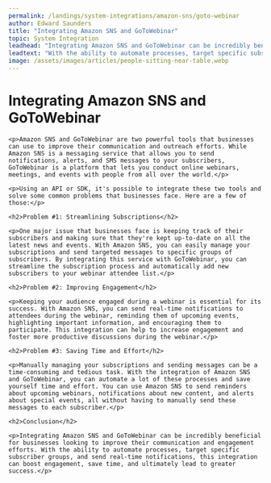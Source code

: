 ```yaml
---
permalink: /landings/system-integrations/amazon-sns/goto-webinar
author: Edward Saunders
title: "Integrating Amazon SNS and GoToWebinar"
topic: System Integration
leadhead: "Integrating Amazon SNS and GoToWebinar can be incredibly beneficial for businesses looking to improve their communication and engagement efforts"
leadtext: "With the ability to automate processes, target specific subscriber groups, and send real-time notifications, this integration can boost engagement, save time, and ultimately lead to greater success."
image: /assets/images/articles/people-sitting-near-table.webp
---
```

<div class="arttext">
	<h1>Integrating Amazon SNS and GoToWebinar</h1>

	<p>Amazon SNS and GoToWebinar are two powerful tools that businesses can use to improve their communication and outreach efforts. While Amazon SNS is a messaging service that allows you to send notifications, alerts, and SMS messages to your subscribers, GoToWebinar is a platform that lets you conduct online webinars, meetings, and events with people from all over the world.</p>

	<p>Using an API or SDK, it's possible to integrate these two tools and solve some common problems that businesses face. Here are a few of those:</p>

	<h2>Problem #1: Streamlining Subscriptions</h2>

	<p>One major issue that businesses face is keeping track of their subscribers and making sure that they're kept up-to-date on all the latest news and events. With Amazon SNS, you can easily manage your subscriptions and send targeted messages to specific groups of subscribers. By integrating this service with GoToWebinar, you can streamline the subscription process and automatically add new subscribers to your webinar attendee list.</p>

	<h2>Problem #2: Improving Engagement</h2>

	<p>Keeping your audience engaged during a webinar is essential for its success. With Amazon SNS, you can send real-time notifications to attendees during the webinar, reminding them of upcoming events, highlighting important information, and encouraging them to participate. This integration can help to increase engagement and foster more productive discussions during the webinar.</p>

	<h2>Problem #3: Saving Time and Effort</h2>

	<p>Manually managing your subscriptions and sending messages can be a time-consuming and tedious task. With the integration of Amazon SNS and GoToWebinar, you can automate a lot of these processes and save yourself time and effort. You can use Amazon SNS to send reminders about upcoming webinars, notifications about new content, and alerts about special events, all without having to manually send these messages to each subscriber.</p>

	<h2>Conclusion</h2>

	<p>Integrating Amazon SNS and GoToWebinar can be incredibly beneficial for businesses looking to improve their communication and engagement efforts. With the ability to automate processes, target specific subscriber groups, and send real-time notifications, this integration can boost engagement, save time, and ultimately lead to greater success.</p>

</div>